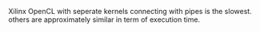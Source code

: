 Xilinx OpenCL with seperate kernels connecting with pipes is the slowest.
others are approximately similar in term of execution time.
